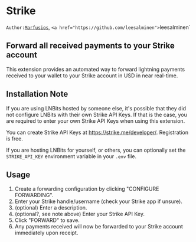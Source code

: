 # Strike

`Author:`<a href="https://github.com/Marfusios">`Marfusios`</a>, `<a href="https://github.com/leesalminen">`leesalminen`</a>

## Forward all received payments to your Strike account

This extension provides an automated way to forward lightning payments received to your wallet to your Strike account in USD in near real-time.

## Installation Note

If you are using LNBits hosted by someone else, it's possible that they did not configure LNBits with their own Strike API Keys. If that is the case, you are required to enter your own Strike API Keys when using this extension. 

You can create Strike API Keys at https://strike.me/developer/. Registration is free.

If you are hosting LNBits for yourself, or others, you can optionally set the `STRIKE_API_KEY` environment variable in your `.env` file.

## Usage

1. Create a forwarding configuration by clicking "CONFIGURE FORWARDING".
2. Enter your Strike handle/username (check your Strike app if unsure).
3. (optional) Enter a description.
4. (optional?, see note above) Enter your Strike API Key.
5. Click "FORWARD" to save.
6. Any payments received will now be forwarded to your Strike account immediately upon receipt.
